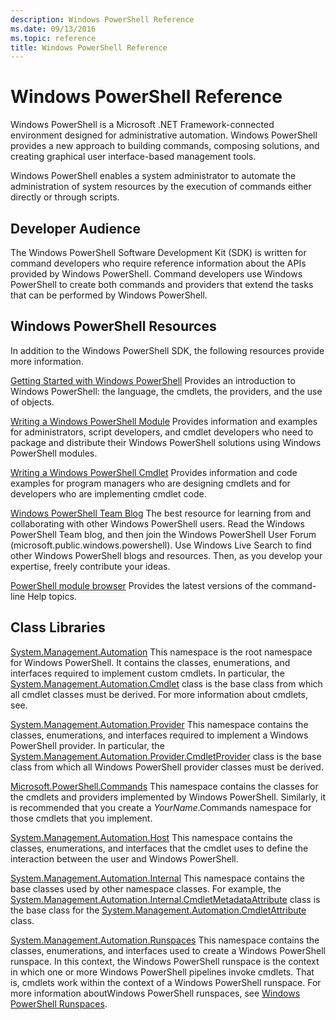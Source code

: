 ```yaml
---
description: Windows PowerShell Reference
ms.date: 09/13/2016
ms.topic: reference
title: Windows PowerShell Reference
---
```

# Windows PowerShell Reference

Windows PowerShell is a Microsoft .NET Framework-connected environment designed for administrative
automation. Windows PowerShell provides a new approach to building commands, composing solutions,
and creating graphical user interface-based management tools.

Windows PowerShell enables a system administrator to automate the administration of system resources
by the execution of commands either directly or through scripts.

## Developer Audience

The Windows PowerShell Software Development Kit (SDK) is written for command developers who require
reference information about the APIs provided by Windows PowerShell. Command developers use Windows
PowerShell to create both commands and providers that extend the tasks that can be performed by
Windows PowerShell.

## Windows PowerShell Resources

In addition to the Windows PowerShell SDK, the following resources provide more information.

[Getting Started with Windows PowerShell](/powershell/scripting/getting-started/getting-started-with-windows-powershell)
Provides an introduction to Windows PowerShell: the language, the cmdlets, the providers, and the
use of objects.

[Writing a Windows PowerShell Module](./module/writing-a-windows-powershell-module.md) Provides
information and examples for administrators, script developers, and cmdlet developers who need to
package and distribute their Windows PowerShell solutions using Windows PowerShell modules.

[Writing a Windows PowerShell Cmdlet](./cmdlet/writing-a-windows-powershell-cmdlet.md) Provides
information and code examples for program managers who are designing cmdlets and for developers who
are implementing cmdlet code.

[Windows PowerShell Team Blog](https://devblogs.microsoft.com/powershell/) The best resource for
learning from and collaborating with other Windows PowerShell users. Read the Windows PowerShell
Team blog, and then join the Windows PowerShell User Forum (microsoft.public.windows.powershell).
Use Windows Live Search to find other Windows PowerShell blogs and resources. Then, as you develop
your expertise, freely contribute your ideas.

[PowerShell module browser](/powershell/module/) Provides the latest versions of the command-line
Help topics.

## Class Libraries

[System.Management.Automation](/dotnet/api/System.Management.Automation) This namespace is the root
namespace for Windows PowerShell. It contains the classes, enumerations, and interfaces required to
implement custom cmdlets. In particular, the
[System.Management.Automation.Cmdlet](/dotnet/api/System.Management.Automation.Cmdlet) class is the
base class from which all cmdlet classes must be derived. For more information about cmdlets, see.

[System.Management.Automation.Provider](/dotnet/api/System.Management.Automation.Provider) This
namespace contains the classes, enumerations, and interfaces required to implement a Windows
PowerShell provider. In particular, the
[System.Management.Automation.Provider.CmdletProvider](/dotnet/api/System.Management.Automation.Provider.CmdletProvider)
class is the base class from which all Windows PowerShell provider classes must be derived.

[Microsoft.PowerShell.Commands](/dotnet/api/Microsoft.PowerShell.Commands) This namespace contains
the classes for the cmdlets and providers implemented by Windows PowerShell. Similarly, it is
recommended that you create a *YourName*.Commands namespace for those cmdlets that you implement.

[System.Management.Automation.Host](/dotnet/api/System.Management.Automation.Host) This namespace
contains the classes, enumerations, and interfaces that the cmdlet uses to define the interaction
between the user and Windows PowerShell.

[System.Management.Automation.Internal](/dotnet/api/System.Management.Automation.Internal) This
namespace contains the base classes used by other namespace classes. For example, the
[System.Management.Automation.Internal.CmdletMetadataAttribute](/dotnet/api/System.Management.Automation.Internal.CmdletMetadataAttribute)
class is the base class for the
[System.Management.Automation.CmdletAttribute](/dotnet/api/System.Management.Automation.CmdletAttribute)
class.

[System.Management.Automation.Runspaces](/dotnet/api/System.Management.Automation.Runspaces) This
namespace contains the classes, enumerations, and interfaces used to create a Windows PowerShell
runspace. In this context, the Windows PowerShell runspace is the context in which one or more
Windows PowerShell pipelines invoke cmdlets. That is, cmdlets work within the context of a Windows
PowerShell runspace. For more information aboutWindows PowerShell runspaces, see
[Windows PowerShell Runspaces](hosting/creating-runspaces.md).
